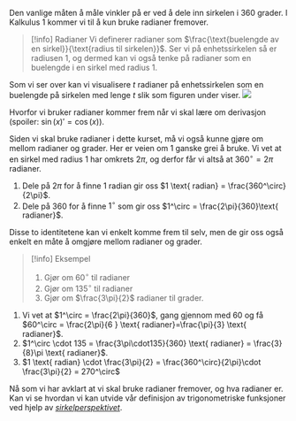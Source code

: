 Den vanlige måten å måle vinkler på er ved å dele inn sirkelen i 360 grader. I Kalkulus 1 kommer vi til å kun bruke radianer fremover. 

> [!info] Radianer
>  Vi definerer radianer som $\frac{\text{buelengde av en sirkel}}{\text{radius til sirkelen}}$. Ser vi på enhetssirkelen så er radiusen $1$, og dermed kan vi også tenke på radianer som en buelengde i en sirkel med radius 1.

Som vi ser over kan vi visualisere $t$ radianer på enhetssirkelen som en buelengde på sirkelen med lenge $t$ slik som figuren under viser. 
![](Files/shapes%20at%2024-08-07%2013.39.57.svg)

Hvorfor vi bruker radianer kommer frem når vi skal lære om derivasjon (spoiler: $\sin(x)' = \cos(x)$).

Siden vi skal bruke radianer i dette kurset, må vi også kunne gjøre om mellom radianer og grader. Her er veien om $1$ ganske grei å bruke. Vi vet at en sirkel med radius $1$ har omkrets $2\pi$, og derfor får vi altså at $360^\circ = 2\pi$ radianer. 

1. Dele på $2\pi$ for å finne $1$ radian gir oss $1 \text{ radian} = \frac{360^\circ}{2\pi}$.
2. Dele på $360$ for å finne $1^\circ$ som gir oss $1^\circ = \frac{2\pi}{360}\text{ radianer}$.

Disse to identitetene kan vi enkelt komme frem til selv, men de gir oss også enkelt en måte å omgjøre mellom radianer og grader. 

> [!info] Eksempel 
> 1. Gjør om $60^\circ$ til radianer
> 2. Gjør om $135^\circ$ til radianer
> 3. Gjør om $\frac{3\pi}{2}$ radianer til grader.

1. Vi vet at $1^\circ = \frac{2\pi}{360}$, gang gjennom med $60$ og få $60^\circ = \frac{2\pi}{6 } \text{ radianer}=\frac{\pi}{3} \text{ radianer}$.
2. $1^\circ \cdot 135 = \frac{3\pi\cdot135}{360} \text{ radianer} = \frac{3}{8}\pi \text{ radianer}$.
3. $1 \text{ radian} \cdot \frac{3\pi}{2} = \frac{360^\circ}{2\pi}\cdot \frac{3\pi}{2} = 270^\circ$

Nå som vi har avklart at vi skal bruke radianer fremover, og hva radianer er. Kan vi se hvordan vi kan utvide vår definisjon av trigonometriske funksjoner ved hjelp av [*sirkelperspektivet*](Kapittel%200%20-%20innledende%20kapittel/P.7.2%20Trigonometriske%20funksjoner%20definert%20med%20sirkler.md).